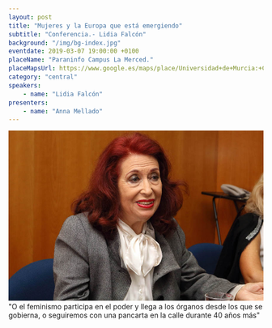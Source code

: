 ```yaml
---
layout: post
title: "Mujeres y la Europa que está emergiendo"
subtitle: "Conferencia.- Lidia Falcón"
background: "/img/bg-index.jpg"
eventdate: 2019-03-07 19:00:00 +0100
placeName: "Paraninfo Campus La Merced."
placeMapsUrl: https://www.google.es/maps/place/Universidad+de+Murcia:+Campus+de+la+Merced/@37.9877458,-1.1292777,17z/data=!4m5!3m4!1s0xd6382053e745fa7:0x6673834210068e48!8m2!3d37.9878746!4d-1.1259505?hl=en
category: "central"
speakers:
    - name: "Lidia Falcón"
presenters:
    - name: "Anna Mellado"
---
```

![cartel](/img/posts/lidiafalconjpeg.jpg)
"O el feminismo participa en el poder y llega a los órganos desde los que se gobierna, o seguiremos con una pancarta en la calle durante 40 años más"
